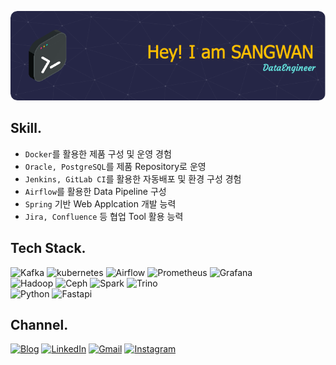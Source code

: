 ![Header](./github-header-image.png)

## Skill.
* `Docker`를 활용한 제품 구성 및 운영 경험
* `Oracle, PostgreSQL`를 제품 Repository로 운영
* `Jenkins, GitLab CI`를 활용한 자동배포 및 환경 구성 경험
* `Airflow`를 활용한 Data Pipeline 구성
* `Spring` 기반 Web Applcation 개발 능력
* `Jira, Confluence` 등 협업 Tool 활용 능력

## Tech Stack.
![Kafka](https://img.shields.io/badge/Kafka-231F20.svg?&style=for-the-badge&logo=apachekafka&logoColor=white)
![kubernetes](https://img.shields.io/badge/kubernetes-326CE5.svg?&style=for-the-badge&logo=kubernetes&logoColor=white)
![Airflow](https://img.shields.io/badge/Airflow-017CEE.svg?&style=for-the-badge&logo=apacheairflow&logoColor=white)
![Prometheus](https://img.shields.io/badge/Prometheus-E6522C.svg?&style=for-the-badge&logo=prometheus&logoColor=white)
![Grafana](https://img.shields.io/badge/Grafana-F46800.svg?&style=for-the-badge&logo=grafana&logoColor=white)   
![Hadoop](https://img.shields.io/badge/Hadoop-66CCFF.svg?&style=for-the-badge&logo=apachehadoop&logoColor=white)
![Ceph](https://img.shields.io/badge/Ceph-EF5C55.svg?&style=for-the-badge&logo=ceph&logoColor=white)
![Spark](https://img.shields.io/badge/Spark-E25A1C.svg?&style=for-the-badge&logo=apachespark&logoColor=white)
![Trino](https://img.shields.io/badge/Trino-DD00A1.svg?&style=for-the-badge&logo=trino&logoColor=white)   
![Python](https://img.shields.io/badge/Python-3776AB.svg?&style=for-the-badge&logo=Python&logoColor=white)
![Fastapi](https://img.shields.io/badge/Fastapi-009688.svg?&style=for-the-badge&logo=fastapi&logoColor=white)   


## Channel.
[![Blog](https://img.shields.io/badge/Blog-202125.svg?&style=for-the-badge&logo=Storyblok&logoColor=white)](https://developnote-blog.tistory.com/)
[![LinkedIn](https://img.shields.io/badge/LinkedIn-0077B5?style=for-the-badge&logo=linkedin&logoColor=white)](https://kr.linkedin.com/in/sangwan-jeong)
[![Gmail](https://img.shields.io/badge/Gmail-EA4335.svg?&style=for-the-badge&logo=Gmail&logoColor=white)](mailto:perfectwan8765@gmail.com)
[![Instagram](https://img.shields.io/badge/Instagram-E4405F.svg?&style=for-the-badge&logo=Instagram&logoColor=white)](https://www.instagram.com/j_sangwan/)
